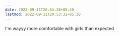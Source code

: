 ```yaml
---
date: 2022-09-11T20:53:28+05:30
lastmod: 2022-09-11T20:53:31+05:30
---
```


I'm wayyy more comfortable with girls than expected
